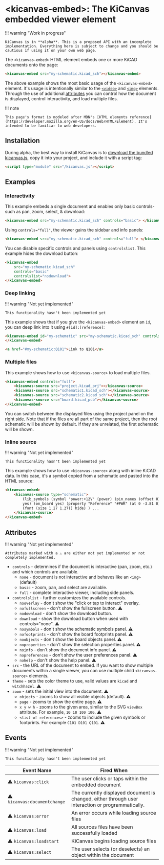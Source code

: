 # <kicanvas-embed\>: The KiCanvas embedded viewer element

<!-- load kicanvas -->
<script type="module" src="/kicanvas/kicanvas.js"></script>

!!! warning "Work in progress"

    KiCanvas is in **alpha**. This is a proposed API with an incomplete implementation. Everything here is subject to change and you should be cautious if using it on your own web page.

The `<kicanvas-embed>` HTML element embeds one or more KiCAD documents onto the page:

```html
<kicanvas-embed src="my-schematic.kicad_sch"></kicanvas-embed>
```

<kicanvas-embed src="/examples/simple.kicad_sch"></kicanvas-embed>

The above example shows the most basic usage of the `<kicanvas-embed>` element. It's usage is intentionally similar to the [`<video>`](https://developer.mozilla.org/en-US/docs/Web/HTML/Element/video) and [`<img>`](https://developer.mozilla.org/en-US/docs/Web/HTML/Element/img) elements. Through the use of additional [attributes](#attributes) you can control how the document is displayed, control interactivity, and load multiple files.

!!! note

    This page's format is modeled after MDN's [HTML elements reference](https://developer.mozilla.org/en-US/docs/Web/HTML/Element). It's intended to be familiar to web developers.

## Installation

During alpha, the best way to install KiCanvas is to [download the bundled kicanvas.js](/kicanvas/kicanvas.js), copy it into your project, and include it with a script tag:

```html
<script type="module" src="/kicanvas.js"></script>
```

## Examples

### Interactivity

This example embeds a single document and enables only basic controls- such as pan, zoom, select, & download:

```html
<kicanvas-embed src="my-schematic.kicad_sch" controls="basic"> </kicanvas-embed>
```

<kicanvas-embed src="/examples/simple.kicad_sch" controls="basic"></kicanvas-embed>

Using `controls="full"`, the viewer gains the sidebar and info panels:

```html
<kicanvas-embed src="my-schematic.kicad_sch" controls="full"> </kicanvas-embed>
```

<kicanvas-embed src="/examples/simple.kicad_sch" controls="full"></kicanvas-embed>

You can disable specific controls and panels using `controlslist`. This example hides the download button:

```html
<kicanvas-embed
    src="my-schematic.kicad_sch"
    controls="basic"
    controlslist="nodownload">
</kicanvas-embed>
```

<kicanvas-embed src="/examples/simple.kicad_sch" controls="basic" controlslist="nodownload"></kicanvas-embed>

### Deep linking

!!! warning "Not yet implemented"

    This functionality hasn't been implemented yet

This example shows that if you give the `<kicanvas-embed>` element an `id`, you can deep link into it using `#[id]:[reference]`:

```html
<kicanvas-embed id="my-schematic" src="my-schematic.kicad_sch" controls="basic">
</kicanvas-embed>

<a href="#my-schematic:Q101">Link to Q101</a>
```

### Multiple files

This example shows how to use `<kicanvas-source>` to load multiple files.

```html
<kicanvas-embed controls="full">
    <kicanvas-source src="project.kicad_prj"></kicanvas-source>
    <kicanvas-source src="schematic1.kicad_sch"></kicanvas-source>
    <kicanvas-source src="schematic2.kicad_sch"></kicanvas-source>
    <kicanvas-source src="board.kicad_pcb"></kicanvas-source>
</kicanvas-embed>
```

<kicanvas-embed controls="full">
    <kicanvas-source src="/examples/simple.kicad_sch"></kicanvas-source>
    <kicanvas-source src="/examples/starfish.kicad_pcb"></kicanvas-source>
</kicanvas-embed>

You can switch between the displayed files using the project panel on the right side. Note that if the files are all part of the same project, then the root schematic will be shown by default. If they are unrelated, the first schematic will be shown.

### Inline source

!!! warning "Not yet implemented"

    This functionality hasn't been implemented yet

This example shows how to use `<kicanvas-source>` along with inline KiCAD data. In this case, it's a symbol copied from a schematic and pasted into the HTML source:

```html
<kicanvas-embed>
    <kicanvas-source type="schematic">
        (lib_symbols (symbol "power:+12V" (power) (pin_names (offset 0)) (in_bom
        yes) (on_board yes) (property "Reference" "#PWR" (at 0 -3.81 0) (effects
        (font (size 1.27 1.27)) hide) ) ...
    </kicanvas-source>
</kicanvas-embed>
```

## Attributes

!!! warning "Not yet implemented"

    Attributes marked with a ⚠️ are either not yet implemented or not completely implemented.

-   `controls` - determines if the document is interactive (pan, zoom, etc.) and which controls are available.
    -   `none` - document is not interactive and behaves like an `<img>` (default)
    -   `basic` - zoom, pan, and select are available.
    -   `full` - complete interactive viewer, including side panels.
-   `controlslist` - further customizes the available controls.
    -   `nooverlay` - don't show the "click or tap to interact" overlay.
    -   `nofullscreen` - don't show the fullscreen button. ⚠️
    -   `nodownload` - don't show the download button.
    -   `download` - show the download button when used with controls="none". ⚠️
    -   `nosymbols` - don't show the schematic symbols panel. ⚠️
    -   `nofootprints` - don't show the board footprints panel. ⚠️
    -   `noobjects` - don't show the board objects panel. ⚠️
    -   `noproperties` - don't show the selection properties panel. ⚠️
    -   `noinfo` - don't show the document info panel. ⚠️
    -   `nopreferences` - don't show the user preferences panel. ⚠️
    -   `nohelp` - don't show the help panel. ⚠️
-   `src` - the URL of the document to embed. If you want to show multiple documents within a single viewer, you can use multiple child `<kicanvas-source>` elements.
-   `theme` - sets the color theme to use, valid values are `kicad` and `witchhazel`. ⚠️
-   `zoom` - sets the initial view into the document. ⚠️
    -   `objects` - zooms to show all visible objects (default). ⚠️
    -   `page` - zooms to show the entire page. ⚠️
    -   `x y w h` - zooms to the given area, similar to the SVG `viewBox` attribute. For example, `10 10 100 100`. ⚠️
    -   `<list of references>` - zooms to include the given symbols or footprints. For example `C101 D101 Q101`. ⚠️

## Events

!!! warning "Not yet implemented"

    This functionality hasn't been implemented yet

| Event Name                   | Fired When                                                                                        |
| ---------------------------- | ------------------------------------------------------------------------------------------------- |
| ⚠️ `kicanvas:click`          | The user clicks or taps within the embedded document                                              |
| ⚠️ `kicanvas:documentchange` | The currently displayed document is changed, either through user interaction or programmatically. |
| ⚠️ `kicanvas:error`          | An error occurs while loading source files                                                        |
| ⚠️ `kicanvas:load`           | All sources files have been successfully loaded                                                   |
| ⚠️ `kicanvas:loadstart`      | KiCanvas begins loading source files                                                              |
| ⚠️ `kicanvas:select`         | The user selects (or deselects) an object within the document                                     |
